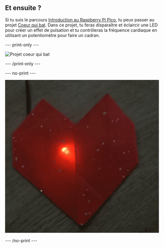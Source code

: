 ## Et ensuite ?

Si tu suis le parcours [Introduction au Raspberry Pi Pico](https://projects.raspberrypi.org/en/raspberrypi/pico-intro), tu peux passer au projet [Coeur qui bat](https://projects.raspberrypi.org/en/projects/beating-heart). Dans ce projet, tu feras disparaître et éclaircir une LED pour créer un effet de pulsation et tu contrôleras la fréquence cardiaque en utilisant un potentiomètre pour faire un cadran.

--- print-only ---

![Projet coeur qui bat](images/heart.png)

--- /print-only ---

--- no-print ---

![Projet coeur qui bat](images/heartbeat.gif)

--- /no-print ---


